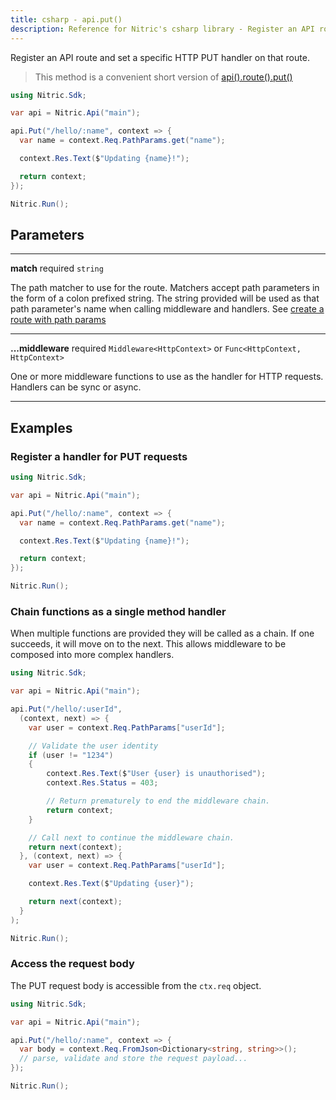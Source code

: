 ```yaml
---
title: csharp - api.put()
description: Reference for Nitric's csharp library - Register an API route and set a specific HTTP PUT handler on that route.
---
```


Register an API route and set a specific HTTP PUT handler on that route.

> This method is a convenient short version of [api().route().put()](./api-route-put)

```csharp
using Nitric.Sdk;

var api = Nitric.Api("main");

api.Put("/hello/:name", context => {
  var name = context.Req.PathParams.get("name");

  context.Res.Text($"Updating {name}!");

  return context;
});

Nitric.Run();
```

## Parameters

---

**match** required `string`

The path matcher to use for the route. Matchers accept path parameters in the form of a colon prefixed string. The string provided will be used as that path parameter's name when calling middleware and handlers. See [create a route with path params](#create-a-route-with-path-params)

---

**...middleware** required `Middleware<HttpContext>` or `Func<HttpContext, HttpContext>`

One or more middleware functions to use as the handler for HTTP requests. Handlers can be sync or async.

---

## Examples

### Register a handler for PUT requests

```csharp
using Nitric.Sdk;

var api = Nitric.Api("main");

api.Put("/hello/:name", context => {
  var name = context.Req.PathParams.get("name");

  context.Res.Text($"Updating {name}!");

  return context;
});

Nitric.Run();
```

### Chain functions as a single method handler

When multiple functions are provided they will be called as a chain. If one succeeds, it will move on to the next. This allows middleware to be composed into more complex handlers.

```csharp
using Nitric.Sdk;

var api = Nitric.Api("main");

api.Put("/hello/:userId",
  (context, next) => {
    var user = context.Req.PathParams["userId"];

    // Validate the user identity
    if (user != "1234")
    {
        context.Res.Text($"User {user} is unauthorised");
        context.Res.Status = 403;

        // Return prematurely to end the middleware chain.
        return context;
    }

    // Call next to continue the middleware chain.
    return next(context);
  }, (context, next) => {
    var user = context.Req.PathParams["userId"];

    context.Res.Text($"Updating {user}");

    return next(context);
  }
);

Nitric.Run();
```

### Access the request body

The PUT request body is accessible from the `ctx.req` object.

```csharp
using Nitric.Sdk;

var api = Nitric.Api("main");

api.Put("/hello/:name", context => {
  var body = context.Req.FromJson<Dictionary<string, string>>();
  // parse, validate and store the request payload...
});

Nitric.Run();
```

